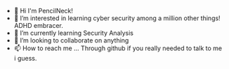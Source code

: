 - 👋 Hi I'm PencilNeck!
- 👀 I’m interested in learning cyber security among a million other things! ADHD embracer.
- 🌱 I’m currently learning Security Analysis
- 💞️ I’m looking to collaborate on anything
- 📫 How to reach me ... Through github if you really needed to talk to me i guess.

<!---
PencilNeck666/PencilNeck666 is a ✨ special ✨ repository because its `README.md` (this file) appears on your GitHub profile.
You can click the Preview link to take a look at your changes.
--->
